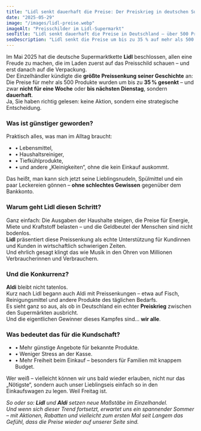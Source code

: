 ```yaml
---
title: "Lidl senkt dauerhaft die Preise: Der Preiskrieg in deutschen Supermärkten beginnt"
date: "2025-05-29"
image: "/images/lidl-preise.webp"
imageAlt: "Preisschilder im Lidl-Supermarkt"
seoTitle: "Lidl senkt dauerhaft die Preise in Deutschland – über 500 Produkte günstiger"
seoDescription: "Lidl senkt die Preise um bis zu 35 % auf mehr als 500 Produkte – dauerhaft. Was günstiger wird, wie Aldi reagiert und was das für Verbraucher bedeutet."
---
```


Im Mai 2025 hat die deutsche Supermarktkette **Lidl** beschlossen, allen eine Freude zu machen, die im Laden zuerst auf das Preisschild schauen – und erst danach auf die Verpackung.  
Der Einzelhändler kündigte die **größte Preissenkung seiner Geschichte** an: Die Preise für mehr als 500 Produkte wurden um bis zu **35 % gesenkt** – und zwar **nicht für eine Woche** oder **bis nächsten Dienstag**, sondern **dauerhaft**.  
Ja, Sie haben richtig gelesen: keine Aktion, sondern eine strategische Entscheidung.

### Was ist günstiger geworden?

Praktisch alles, was man im Alltag braucht:

- • Lebensmittel,  
- • Haushaltsreiniger,  
- • Tiefkühlprodukte,  
- • und andere „Kleinigkeiten“, ohne die kein Einkauf auskommt.

Das heißt, man kann sich jetzt seine Lieblingsnudeln, Spülmittel und ein paar Leckereien gönnen – **ohne schlechtes Gewissen** gegenüber dem Bankkonto.

### Warum geht Lidl diesen Schritt?

Ganz einfach: Die Ausgaben der Haushalte steigen, die Preise für Energie, Miete und Kraftstoff belasten – und die Geldbeutel der Menschen sind nicht bodenlos.  
**Lidl** präsentiert diese Preissenkung als echte Unterstützung für Kundinnen und Kunden in wirtschaftlich schwierigen Zeiten.  
Und ehrlich gesagt klingt das wie Musik in den Ohren von Millionen Verbraucherinnen und Verbrauchern.

### Und die Konkurrenz?

**Aldi** bleibt nicht tatenlos.  
Kurz nach Lidl begann auch Aldi mit Preissenkungen – etwa auf Fisch, Reinigungsmittel und andere Produkte des täglichen Bedarfs.  
Es sieht ganz so aus, als ob in Deutschland ein echter **Preiskrieg** zwischen den Supermärkten ausbricht.  
Und die eigentlichen Gewinner dieses Kampfes sind... **wir alle**.

### Was bedeutet das für die Kundschaft?

- • Mehr günstige Angebote für bekannte Produkte.  
- • Weniger Stress an der Kasse.  
- • Mehr Freiheit beim Einkauf – besonders für Familien mit knappem Budget.

Wer weiß – vielleicht können wir uns bald wieder erlauben, nicht nur das „Nötigste“, sondern auch unser Lieblingseis einfach so in den Einkaufswagen zu legen. Weil Freitag ist.

_So oder so: **Lidl** und **Aldi** setzen neue Maßstäbe im Einzelhandel.  
Und wenn sich dieser Trend fortsetzt, erwartet uns ein spannender Sommer – mit Aktionen, Rabatten und vielleicht zum ersten Mal seit Langem das Gefühl, dass die Preise wieder auf unserer Seite sind._
